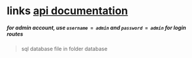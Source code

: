 # links [api documentation](https://syahrul25arul.github.io/mini-project-golang-documentation/)

##### for admin account, use `username = admin` and `password = admin` for login routes

> sql database file in folder database
